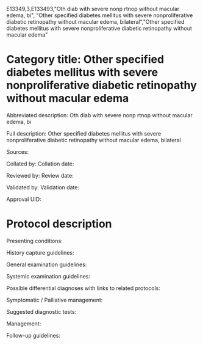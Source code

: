 E13349,3,E133493,"Oth diab with severe nonp rtnop without macular edema, bi", "Other specified diabetes mellitus with severe nonproliferative diabetic retinopathy without macular edema, bilateral","Other specified diabetes mellitus with severe nonproliferative diabetic retinopathy without macular edema"
# Category title: Other specified diabetes mellitus with severe nonproliferative diabetic retinopathy without macular edema

Abbreviated description: Oth diab with severe nonp rtnop without macular edema, bi

Full description: Other specified diabetes mellitus with severe nonproliferative diabetic retinopathy without macular edema, bilateral

Sources:

Collated by:
Collation date:

Reviewed by:
Review date:

Validated by:
Validation date:

Approval UID:

# Protocol description

Presenting conditions:

History capture guidelines:

General examination guidelines:

Systemic examination guidelines:

Possible differential diagnoses with links to related protocols:

Symptomatic / Palliative management:

Suggested diagnostic tests:

Management:

Follow-up guidelines:
